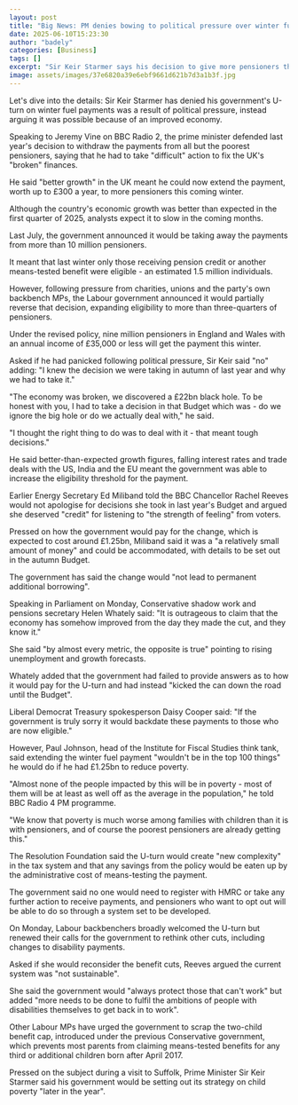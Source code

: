 ```yaml
---
layout: post
title: "Big News: PM denies bowing to political pressure over winter fuel"
date: 2025-06-10T15:23:30
author: "badely"
categories: [Business]
tags: []
excerpt: "Sir Keir Starmer says his decision to give more pensioners the payment was the result of an improving economy."
image: assets/images/37e6820a39e6ebf9661d621b7d3a1b3f.jpg
---
```


Let's dive into the details: Sir Keir Starmer has denied his government's U-turn on winter fuel payments was a result of political pressure, instead arguing it was possible because of an improved economy.

Speaking to Jeremy Vine on BBC Radio 2, the prime minister defended last year's decision to withdraw the payments from all but the poorest pensioners, saying that he had to take "difficult" action to fix the UK's "broken" finances.

He said "better growth" in the UK meant he could now extend the payment, worth up to £300 a year, to more pensioners this coming winter. 

Although the country's economic growth was better than expected in the first quarter of 2025, analysts expect it to slow in the coming months. 

Last July, the government announced it would be taking away the payments from more than 10 million pensioners.

It meant that last winter only those receiving pension credit or another means-tested benefit were eligible - an estimated 1.5 million individuals.

However, following pressure from charities, unions and the party's own backbench MPs, the Labour government announced it would partially reverse that decision, expanding eligibility to more than three-quarters of pensioners. 

Under the revised policy, nine million pensioners in England and Wales with an annual income of £35,000 or less will get the payment this winter. 

Asked if he had panicked following political pressure, Sir Keir said "no" adding: "I knew the decision we were taking in autumn of last year and why we had to take it."

"The economy was broken, we discovered a £22bn black hole. To be honest with you, I had to take a decision in that Budget which was - do we ignore the big hole or do we actually deal with," he said.

"I thought the right thing to do was to deal with it - that meant tough decisions."

He said better-than-expected growth figures, falling interest rates and trade deals with the US, India and the EU meant the government was able to increase the eligibility threshold for the payment. 

Earlier Energy Secretary Ed Miliband told the BBC Chancellor Rachel Reeves would not apologise for decisions she took in last year's Budget and argued she deserved "credit" for listening to "the strength of feeling" from voters. 

Pressed on how the government would pay for the change, which is expected to cost around £1.25bn, Miliband said it was a "a relatively small amount of money" and could be accommodated, with details to be set out in the autumn Budget. 

The government has said the change would "not lead to permanent additional borrowing".

Speaking in Parliament on Monday, Conservative shadow work and pensions secretary Helen Whately said: "It is outrageous to claim that the economy has somehow improved from the day they made the cut, and they know it." 

She said "by almost every metric, the opposite is true" pointing to rising unemployment and growth forecasts. 

Whately added that the government had failed to provide answers as to how it would pay for the U-turn and had instead "kicked the can down the road until the Budget".

Liberal Democrat Treasury spokesperson Daisy Cooper said: "If the government is truly sorry it would backdate these payments to those who are now eligible."

However, Paul Johnson, head of the Institute for Fiscal Studies think tank, said extending the winter fuel payment "wouldn't be in the top 100 things" he would do if he had £1.25bn to reduce poverty.

"Almost none of the people impacted by this will be in poverty - most of them will be at least as well off as the average in the population," he told BBC Radio 4 PM programme.

"We know that poverty is much worse among families with children than it is with pensioners, and of course the poorest pensioners are already getting this."

The Resolution Foundation said the U-turn would create "new complexity" in the tax system and that any savings from the policy would be eaten up by the administrative cost of means-testing the payment.

The government said no one would need to register with HMRC or take any further action to receive payments, and pensioners who want to opt out will be able to do so through a system set to be developed.

On Monday, Labour backbenchers broadly welcomed the U-turn but renewed their calls for the government to rethink other cuts, including changes to disability payments. 

Asked if she would reconsider the benefit cuts, Reeves argued the current system was "not sustainable".

She said the government would "always protect those that can't work" but added "more needs to be done to fulfil the ambitions of people with disabilities themselves to get back in to work".

Other Labour MPs have urged the government to scrap the two-child benefit cap, introduced under the previous Conservative government, which prevents most parents from claiming means-tested benefits for any third or additional children born after April 2017.

Pressed on the subject during a visit to Suffolk, Prime Minister Sir Keir Starmer said his government would be setting out its strategy on child poverty "later in the year". 

